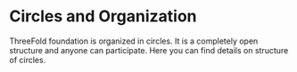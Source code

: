 # Circles and Organization

ThreeFold foundation is organized in circles. It is a completely open structure and anyone can participate.
Here you can find details on structure of circles. 
